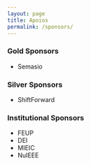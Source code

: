 ```yaml
---
layout: page
title: Apoios
permalink: /sponsors/
---
```


### Gold Sponsors

* Semasio

### Silver Sponsors

* ShiftForward

### Institutional Sponsors

* FEUP
* DEI
* MIEIC
* NuIEEE
